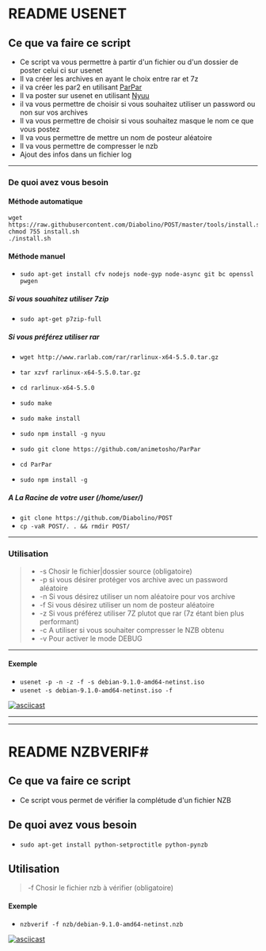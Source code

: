 # README USENET

## Ce que va faire ce script
* Ce script va vous permettre à partir d'un fichier ou d'un dossier de poster celui ci sur usenet 
* Il va créer les archives en ayant le choix entre rar et 7z
* il va créer les par2 en utilisant [ParPar](https://github.com/animetosho/ParPar "ParPar")
* Il va poster sur usenet en utilisant [Nyuu](https://github.com/animetosho/Nyuu "Nyuu")
* il va vous permettre de choisir si vous souhaitez utiliser un password ou non sur vos archives
* Il va vous permettre de choisir si vous souhaitez masque le nom ce que vous postez
* Il va vous permettre de mettre un nom de posteur aléatoire
* Il va vous permettre de compresser le nzb
* Ajout des infos dans un fichier log


----------


### De quoi avez vous besoin 

#### Méthode automatique

    wget https://raw.githubusercontent.com/Diabolino/POST/master/tools/install.sh
    chmod 755 install.sh
    ./install.sh

#### Méthode manuel

* `sudo apt-get install cfv nodejs node-gyp node-async git bc openssl pwgen`

##### Si vous souahitez utiliser 7zip 

* `sudo apt-get p7zip-full`

##### Si vous préférez utiliser rar

* `wget http://www.rarlab.com/rar/rarlinux-x64-5.5.0.tar.gz`
* `tar xzvf rarlinux-x64-5.5.0.tar.gz`
* `cd rarlinux-x64-5.5.0`
* `sudo make`
* `sudo make install`

* `sudo npm install -g nyuu`
* `sudo git clone https://github.com/animetosho/ParPar`
* `cd ParPar`
* `sudo npm install -g`

##### A La Racine de votre user (/home/user/)
* `git clone https://github.com/Diabolino/POST`
* `cp -vaR POST/. . && rmdir POST/`


----------


### Utilisation
	

> * -s	Chosir le fichier|dossier source (obligatoire)
> * -p	si vous désirer protéger vos archive avec un password aléatoire
> * -n	Si vous désirez utiliser un nom aléatoire pour vos archive
> * -f	Si vous désirez utiliser un nom de posteur aléatoire
> * -z	Si vous préférez utiliser 7Z plutot que rar (7z étant bien plus performant)
> * -c	A utiliser si vous souhaiter compresser le NZB obtenu
> * -v	Pour activer le mode DEBUG


----------


#### Exemple

* `usenet -p -n -z -f -s debian-9.1.0-amd64-netinst.iso`
* `usenet -s debian-9.1.0-amd64-netinst.iso -f`

[![asciicast](https://asciinema.org/a/HCihE7t77QTJOorNzDXLOXpQA.png)](https://asciinema.org/a/HCihE7t77QTJOorNzDXLOXpQA)


----------


----------


# README NZBVERIF#

## Ce que va faire ce script
* Ce script vous permet de vérifier la complétude d'un fichier NZB

## De quoi avez vous besoin ###

* `sudo apt-get install python-setproctitle python-pynzb`

## Utilisation

> -f	Chosir le fichier nzb à vérifier (obligatoire)

#### Exemple

* `nzbverif -f nzb/debian-9.1.0-amd64-netinst.nzb`

[![asciicast](https://asciinema.org/a/sR8lym4mmITzlosatkztPtUZG.png)](https://asciinema.org/a/sR8lym4mmITzlosatkztPtUZG)



